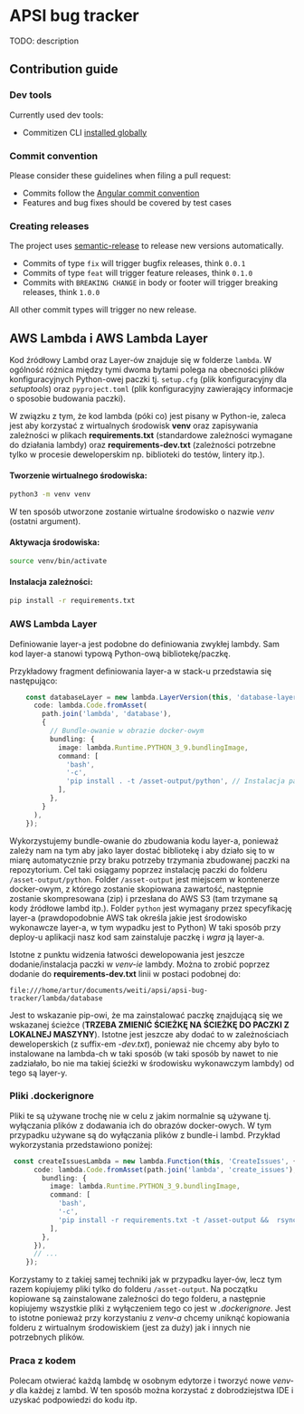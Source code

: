 # APSI bug tracker
TODO: description

## Contribution guide

### Dev tools
Currently used dev tools:

* Commitizen CLI [installed globally](https://github.com/commitizen/cz-cli#installing-the-command-line-tool)

### Commit convention

Please consider these guidelines when filing a pull request:

*  Commits follow the [Angular commit convention](https://github.com/angular/angular.js/blob/master/DEVELOPERS.md#-git-commit-guidelines)
*  Features and bug fixes should be covered by test cases

### Creating releases

The project uses [semantic-release](https://github.com/semantic-release/semantic-release)
to release new versions automatically.

*  Commits of type `fix` will trigger bugfix releases, think `0.0.1`
*  Commits of type `feat` will trigger feature releases, think `0.1.0`
*  Commits with `BREAKING CHANGE` in body or footer will trigger breaking releases, think `1.0.0`

All other commit types will trigger no new release.

## AWS Lambda i AWS Lambda Layer
Kod źródłowy Lambd oraz Layer-ów znajduje się w folderze `lambda`. W ogólność różnica między tymi dwoma bytami polega na obecności plików konfiguracyjnych Python-owej paczki tj. `setup.cfg` (plik konfiguracyjny dla *setuptools*) oraz `pyproject.toml` (plik konfiguracyjny zawierający informacje o sposobie budowania paczki).

W związku z tym, że kod lambda (póki co) jest pisany w Python-ie, zaleca jest aby korzystać z wirtualnych środowisk **venv** oraz zapisywania zależności w plikach **requirements.txt** (standardowe zależności wymagane do działania lambdy) oraz **requirements-dev.txt** (zależności potrzebne tylko w procesie deweloperskim np. biblioteki do testów, lintery itp.).
#### Tworzenie wirtualnego środowiska:
```sh
python3 -m venv venv
```
W ten sposób utworzone zostanie wirtualne środowisko o nazwie *venv* (ostatni argument).

#### Aktywacja środowiska:
```sh
source venv/bin/activate
```
#### Instalacja zależności:
```sh
pip install -r requirements.txt
```

### AWS Lambda Layer
Definiowanie layer-a jest podobne do definiowania zwykłej lambdy. Sam kod layer-a stanowi typową Python-ową bibliotekę/paczkę.

Przykładowy fragment definiowania layer-a w stack-u przedstawia się następująco:
```typescript
    const databaseLayer = new lambda.LayerVersion(this, 'database-layer', {
      code: lambda.Code.fromAsset(
        path.join('lambda', 'database'),
        {
          // Bundle-owanie w obrazie docker-owym
          bundling: {
            image: lambda.Runtime.PYTHON_3_9.bundlingImage,
            command: [
              'bash',
              '-c',
              'pip install . -t /asset-output/python', // Instalacja paczki do folderu /asset-output/python
            ],
          },
        }
      ),
    });
```
Wykorzystujemy bundle-owanie do zbudowania kodu layer-a, ponieważ zależy nam na tym aby jako layer dostać bibliotekę i aby działo się to w miarę automatycznie przy braku potrzeby trzymania zbudowanej paczki na repozytorium. Cel taki osiągamy poprzez  instalację paczki do folderu `/asset-output/python`. Folder `/asset-output` jest miejscem w kontenerze docker-owym, z którego zostanie skopiowana zawartość, następnie zostanie skompresowana (zip) i przesłana do AWS S3 (tam trzymane są kody źródłowe lambd itp.). Folder `python` jest wymagany przez specyfikację layer-a (prawdopodobnie AWS tak określa jakie jest środowisko wykonawcze layer-a, w tym wypadku jest to Python) W taki sposób przy deploy-u aplikacji nasz kod sam zainstaluje paczkę i *wgra* ją layer-a.

Istotne z punktu widzenia łatwości dewelopowania jest jeszcze dodanie/instalacja paczki w *venv-ie* lambdy. Można to zrobić poprzez dodanie do **requirements-dev.txt** linii w postaci podobnej do:
```
file:///home/artur/documents/weiti/apsi/apsi-bug-tracker/lambda/database
```
Jest to wskazanie pip-owi, że ma zainstalować paczkę znajdującą się we wskazanej ścieżce (**TRZEBA ZMIENIĆ ŚCIEŻKĘ NA ŚCIEŻKĘ DO PACZKI Z LOKALNEJ MASZYNY**). Istotne jest jeszcze aby dodać to w zależnościach deweloperskich (z suffix-em *-dev.txt*), ponieważ nie chcemy aby było to instalowane na lambda-ch w taki sposób (w taki sposób by nawet to nie zadziałało, bo nie ma takiej ścieżki w środowisku wykonawczym lambdy) od tego są layer-y.

### Pliki .dockerignore
Pliki te są używane trochę nie w celu z jakim normalnie są używane tj. wyłączania plików z dodawania ich do obrazów docker-owych. W tym przypadku używane są do wyłączania plików z bundle-i lambd. Przykład wykorzystania przedstawiono poniżej:
```typescript
 const createIssuesLambda = new lambda.Function(this, 'CreateIssues', {
      code: lambda.Code.fromAsset(path.join('lambda', 'create_issues'), {
        bundling: {
          image: lambda.Runtime.PYTHON_3_9.bundlingImage,
          command: [
            'bash',
            '-c',
            'pip install -r requirements.txt -t /asset-output &&  rsync -av --progress . /asset-output --exclude-from=.dockerignore',
          ],
        },
      }),
      // ...
    });
```
Korzystamy to z takiej samej techniki jak w przypadku layer-ów, lecz tym razem kopiujemy pliki tylko do folderu `/asset-output`. Na początku kopiowane są zainstalowane zależności do tego folderu, a następnie kopiujemy wszystkie pliki z wyłączeniem tego co jest w *.dockerignore*. Jest to istotne ponieważ przy korzystaniu z *venv-a* chcemy uniknąć kopiowania folderu z wirtualnym środowiskiem (jest za duży) jak i innych nie potrzebnych plików.

### Praca z kodem
Polecam otwierać każdą lambdę w osobnym edytorze i tworzyć nowe *venv-y* dla każdej z lambd. W ten sposób można korzystać z dobrodziejstwa IDE i uzyskać podpowiedzi do kodu itp.